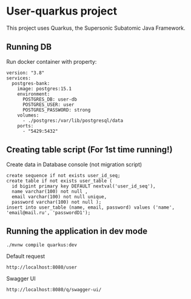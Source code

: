 # User-quarkus project

This project uses Quarkus, the Supersonic Subatomic Java Framework.

## Running DB

Run docker container with property:
```shell script
version: "3.8"
services:
  postgres-bank:
    image: postgres:15.1
    environment:
      POSTGRES_DB: user-db
      POSTGRES_USER: user
      POSTGRES_PASSWORD: strong
    volumes: 
      - ./postgres:/var/lib/postgresql/data
    ports:
      - "5429:5432"
```
## Creating table script (For 1st time running!)

Create data in Database console (not migration script)
```shell script
create sequence if not exists user_id_seq;
create table if not exists user_table (
  id bigint primary key DEFAULT nextval('user_id_seq'),
  name varchar(100) not null ,
  email varchar(100) not null unique,
  password varchar(100) not null );
insert into user_table (name, email, password) values ('name', 'email@mail.ru', 'passwordD1');
```
## Running the application in dev mode

```shell script
./mvnw compile quarkus:dev
```

Default request
```shell script
http://localhost:8080/user
```

Swagger UI
```shell script
http://localhost:8080/q/swagger-ui/
```
